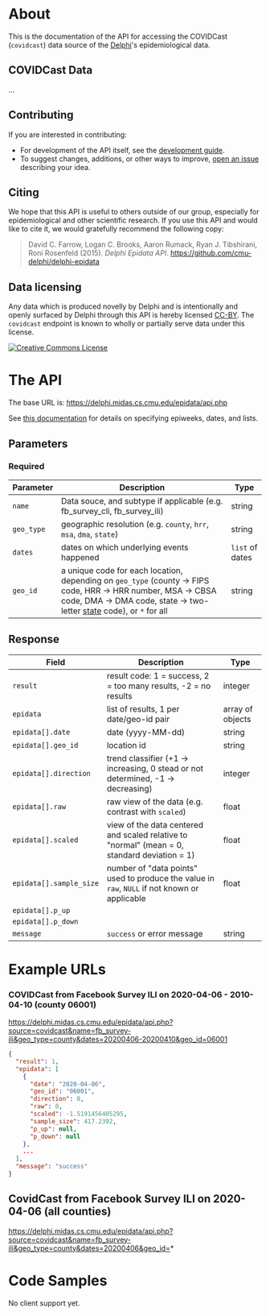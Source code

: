 # About

This is the documentation of the API for accessing the COVIDCast (`covidcast`)
data source of the [Delphi](https://delphi.cmu.edu/)'s epidemiological data.

## COVIDCast Data

... <!-- TODO -->

## Contributing

If you are interested in contributing:

- For development of the API itself, see the
  [development guide](docs/epidata_development.md).
- To suggest changes, additions, or other ways to improve,
  [open an issue](https://github.com/cmu-delphi/delphi-epidata/issues/new)
  describing your idea.

## Citing

We hope that this API is useful to others outside of our group, especially for
epidemiological and other scientific research. If you use this API and would
like to cite it, we would gratefully recommend the following copy:

> David C. Farrow,
> Logan C. Brooks,
> Aaron Rumack,
> Ryan J. Tibshirani,
> Roni Rosenfeld
> (2015).
> _Delphi Epidata API_.
> https://github.com/cmu-delphi/delphi-epidata

## Data licensing

Any data which is produced novelly by Delphi and is intentionally and openly
surfaced by Delphi through this API is hereby licensed
[CC-BY](https://creativecommons.org/licenses/by/4.0/). The `covidcast` endpoint
is known to wholly or partially serve data under this license.

[![Creative Commons License](https://i.creativecommons.org/l/by/4.0/88x31.png)](https://creativecommons.org/licenses/by/4.0/)


# The API

The base URL is: https://delphi.midas.cs.cmu.edu/epidata/api.php

See [this documentation](README.md) for details on specifying epiweeks, dates, and lists.

## Parameters

### Required

| Parameter | Description | Type |
| --- | --- | --- |
| `name` | Data souce, and subtype if applicable (e.g. fb_survey_cli, fb_survey_ili) | string |
| `geo_type` | geographic resolution (e.g. `county`, `hrr`, `msa`, `dma`, `state`) | string |
| `dates` | dates on which underlying events happened | `list` of dates |
| `geo_id` | a unique code for each location, depending on `geo_type` (county -> FIPS code, HRR -> HRR number, MSA -> CBSA code, DMA -> DMA code, state -> two-letter [state](../../labels/states.txt) code), or `*` for all | string |

## Response

| Field | Description | Type |
| --- | --- | --- |
| `result` | result code: 1 = success, 2 = too many results, -2 = no results | integer |
| `epidata` | list of results, 1 per date/geo-id pair | array of objects |
| `epidata[].date` | date (yyyy-MM-dd) | string |
| `epidata[].geo_id` | location id | string|
| `epidata[].direction` | trend classifier (+1 -> increasing, 0 stead or not determined, -1 -> decreasing) | integer |
| `epidata[].raw` | raw view of the data (e.g. contrast with `scaled`) | float |
| `epidata[].scaled` | view of the data centered and scaled relative to "normal" (mean = 0, standard deviation = 1)| float |
| `epidata[].sample_size` | number of "data points" used to produce the value in `raw`, `NULL` if not known or applicable | float |
| `epidata[].p_up` | | | <!-- TODO -->
| `epidata[].p_down` | | | <!-- TODO -->
| `message` | `success` or error message | string |

# Example URLs

### COVIDCast from Facebook Survey ILI on 2020-04-06 - 2010-04-10 (county 06001)
https://delphi.midas.cs.cmu.edu/epidata/api.php?source=covidcast&name=fb_survey-ili&geo_type=county&dates=20200406-20200410&geo_id=06001
```json
{
  "result": 1,
  "epidata": [
    {
      "date": "2020-04-06",
      "geo_id": "06001",
      "direction": 0,
      "raw": 0,
      "scaled": -1.5191456405295,
      "sample_size": 417.2392,
      "p_up": null,
      "p_down": null
    },
    ...
  ],
  "message": "success"
}
```

## CovidCast from Facebook Survey ILI on 2020-04-06 (all counties)
https://delphi.midas.cs.cmu.edu/epidata/api.php?source=covidcast&name=fb_survey-ili&geo_type=county&dates=20200406&geo_id=*


# Code Samples

No client support yet.
